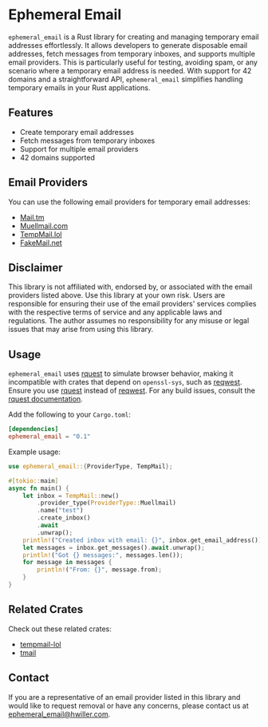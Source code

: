 # Ephemeral Email

`ephemeral_email` is a Rust library for creating and managing temporary email addresses effortlessly. It allows developers to generate disposable email addresses, fetch messages from temporary inboxes, and supports multiple email providers. This is particularly useful for testing, avoiding spam, or any scenario where a temporary email address is needed. With support for 42 domains and a straightforward API, `ephemeral_email` simplifies handling temporary emails in your Rust applications.

## Features

- Create temporary email addresses
- Fetch messages from temporary inboxes
- Support for multiple email providers
- 42 domains supported

## Email Providers

You can use the following email providers for temporary email addresses:

- [Mail.tm](https://mail.tm)
- [Muellmail.com](https://muellmail.com)
- [TempMail.lol](https://tempmail.lol)
- [FakeMail.net](https://fakemail.net)

## Disclaimer

This library is not affiliated with, endorsed by, or associated with the email providers listed above. Use this library at your own risk. Users are responsible for ensuring their use of the email providers' services complies with the respective terms of service and any applicable laws and regulations. The author assumes no responsibility for any misuse or legal issues that may arise from using this library.

## Usage

`ephemeral_email` uses [rquest] to simulate browser behavior, making it incompatible with crates that depend on `openssl-sys`, such as [reqwest]. Ensure you use [rquest] instead of [reqwest]. For any build issues, consult the [rquest documentation](https://github.com/0x676e67/rquest#building).

[rquest]: https://github.com/0x676e67/rquest
[reqwest]: https://github.com/seanmonstar/reqwest

Add the following to your `Cargo.toml`:

```toml
[dependencies]
ephemeral_email = "0.1"
```

Example usage:

```rust
use ephemeral_email::{ProviderType, TempMail};

#[tokio::main]
async fn main() {
    let inbox = TempMail::new()
        .provider_type(ProviderType::Muellmail)
        .name("test")
        .create_inbox()
        .await
        .unwrap();
    println!("Created inbox with email: {}", inbox.get_email_address());
    let messages = inbox.get_messages().await.unwrap();
    println!("Got {} messages:", messages.len());
    for message in messages {
        println!("From: {}", message.from);
    }
}
```

## Related Crates

Check out these related crates:

- [tempmail-lol](https://github.com/Morb0/tempmail-lol)
- [tmail](https://github.com/atifyushri/tmail)

## Contact

If you are a representative of an email provider listed in this library and would like to request removal or have any concerns, please contact us at [ephemeral_email@hwiller.com](mailto:ephemeral_email@hwiller.com).
